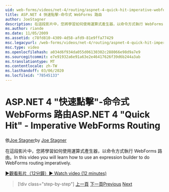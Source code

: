 ```yaml
---
uid: web-forms/videos/net-4/routing/aspnet-4-quick-hit-imperative-webforms-routing
title: ASP.NET 4 快速點擊-命令式 WebForms 路由
author: JoeStagner
description: 在這段影片中，您將學習如何使用運算式產生器，以命令方式執行 WebForms 路由。
ms.author: riande
ms.date: 11/05/2009
ms.assetid: c78fd810-4309-4d58-afd9-81e9ffa77429
msc.legacyurl: /web-forms/videos/net-4/routing/aspnet-4-quick-hit-imperative-webforms-routing
msc.type: video
ms.openlocfilehash: a034d6f934da055d06130302c288066e98d9a7e9
ms.sourcegitcommit: e7e91932a6e91a63e2e46417626f39d6b244a3ab
ms.translationtype: MT
ms.contentlocale: zh-TW
ms.lasthandoff: 03/06/2020
ms.locfileid: "78545133"
---
```

# <a name="aspnet-4-quick-hit---imperative-webforms-routing"></a><span data-ttu-id="53af4-103">ASP.NET 4 "快速點擊"-命令式 WebForms 路由</span><span class="sxs-lookup"><span data-stu-id="53af4-103">ASP.NET 4 "Quick Hit" - Imperative WebForms Routing</span></span>

<span data-ttu-id="53af4-104">依[Joe Stagner](https://github.com/JoeStagner)</span><span class="sxs-lookup"><span data-stu-id="53af4-104">by [Joe Stagner](https://github.com/JoeStagner)</span></span>

<span data-ttu-id="53af4-105">在這段影片中，您將學習如何使用運算式產生器，以命令方式執行 WebForms 路由。</span><span class="sxs-lookup"><span data-stu-id="53af4-105">In this video you will learn how to use an expression builder to do WebForms routing imperatively.</span></span> 

[<span data-ttu-id="53af4-106">&#9654;觀看影片（12分鐘）</span><span class="sxs-lookup"><span data-stu-id="53af4-106">&#9654; Watch video (12 minutes)</span></span>](https://channel9.msdn.com/Blogs/ASP-NET-Site-Videos/aspnet-4-quick-hit-imperative-webforms-routing)

> [!div class="step-by-step"]
> <span data-ttu-id="53af4-107">[上一頁](aspnet-4-quick-hit-permanent-redirect.md)
> [下一頁](aspnet-4-quick-hit-declarative-webforms-routing.md)</span><span class="sxs-lookup"><span data-stu-id="53af4-107">[Previous](aspnet-4-quick-hit-permanent-redirect.md)
[Next](aspnet-4-quick-hit-declarative-webforms-routing.md)</span></span>
